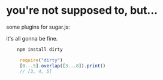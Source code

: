 you're not supposed to, but...
==========================

some plugins for sugar.js:

it's all gonna be fine.

```javascript
    npm install dirty
```

```javascript
     require("dirty")
     [0...5].overlap([3...8]).print()
     // [3, 4, 5]
```